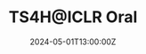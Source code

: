 ---
title: TS4H@ICLR Oral

event: TS4H@ICLR
event_url: https://example.org

location: https://timeseriesforhealth.github.io/
address:
  city: Vienna

summary: We got to give a talk at the TS4h workshop at ICLR 2024 to present our Paper on Dynamic Survival Analysis for Early Event Prediction.

# Talk start and end times.
#   End time can optionally be hidden by prefixing the line with `#`.
date: '2024-05-01T13:00:00Z'
all_day: false

# Schedule page publish date (NOT talk date).
publishDate: '2024-06-01T00:00:00Z'

authors:
  - admin

tags: []

# Is this a featured talk? (true/false)
featured: false

image:
  caption: ''
  focal_point: Right

#links:
#  - icon: twitter
#    icon_pack: fab
#    name: Follow
#    url: https://twitter.com/georgecushen
url_code: ''
url_pdf: ''
url_slides: ''
url_video: https://slideslive.com/embed/presentation/39020509?js_embed_version=3&embed_init_token=eyJhbGciOiJIUzI1NiJ9.eyJpYXQiOjE3MTgxOTUyMjUsImV4cCI6MTcxODMyNDgyNSwidSI6eyJ1dWlkIjoiOTdjY2JhZGYtOTQ2My00OGVhLWIwMjMtZGVkMjA1NmIyY2VmIiwiaSI6bnVsbCwiZSI6bnVsbCwibSI6ZmFsc2V9LCJkIjoiaWNsci5jYyJ9.yTgCU6xU0PWd-5kfL-y4uWmX-Za5hmRHBH5SI2Ce-VY&embed_parent_url=https%3A%2F%2Ficlr.cc%2Fvirtual%2F2024%2Fworkshop%2F20582&embed_origin=https%3A%2F%2Ficlr.cc&embed_container_id=presentation-embed-39020509&auto_load=true&auto_play=false&zoom_ratio=&disable_fullscreen=false&locale=fr&vertical_enabled=true&vertical_enabled_on_mobile=false&allow_hidden_controls_when_paused=true&fit_to_viewport=true&custom_user_id=&user_uuid=97ccbadf-9463-48ea-b023-ded2056b2cef
---